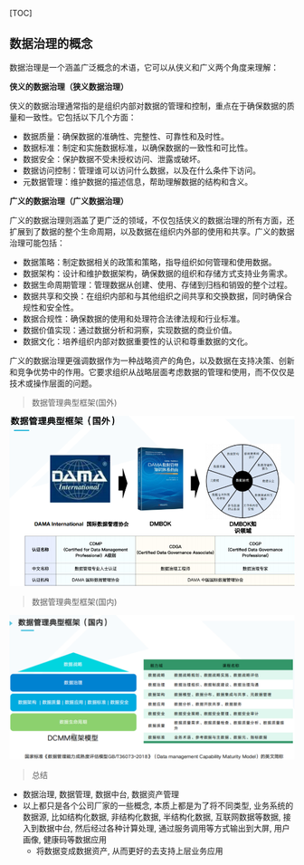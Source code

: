 [TOC]

## 数据治理的概念
数据治理是一个涵盖广泛概念的术语，它可以从侠义和广义两个角度来理解：

**侠义的数据治理（狭义数据治理）**

侠义的数据治理通常指的是组织内部对数据的管理和控制，重点在于确保数据的质量和一致性。它包括以下几个方面：

* 数据质量：确保数据的准确性、完整性、可靠性和及时性。
* 数据标准：制定和实施数据标准，以确保数据的一致性和可比性。
* 数据安全：保护数据不受未授权访问、泄露或破坏。
* 数据访问控制：管理谁可以访问什么数据，以及在什么条件下访问。
* 元数据管理：维护数据的描述信息，帮助理解数据的结构和含义。

**广义的数据治理（广义数据治理）**

广义的数据治理则涵盖了更广泛的领域，不仅包括侠义的数据治理的所有方面，还扩展到了数据的整个生命周期，以及数据在组织内外部的使用和共享。广义的数据治理可能包括：

* 数据策略：制定数据相关的政策和策略，指导组织如何管理和使用数据。
* 数据架构：设计和维护数据架构，确保数据的组织和存储方式支持业务需求。
* 数据生命周期管理：管理数据从创建、使用、存储到归档和销毁的整个过程。
* 数据共享和交换：在组织内部和与其他组织之间共享和交换数据，同时确保合规性和安全性。
* 数据合规性：确保数据的使用和处理符合法律法规和行业标准。
* 数据价值实现：通过数据分析和洞察，实现数据的商业价值。
* 数据文化：培养组织内部对数据重要性的认识和尊重数据的文化。

广义的数据治理更强调数据作为一种战略资产的角色，以及数据在支持决策、创新和竞争优势中的作用。它要求组织从战略层面考虑数据的管理和使用，而不仅仅是技术或操作层面的问题。

> 数据管理典型框架(国外)

![img_7.png](image/0-img_1.png)

> 数据管理典型框架(国内)

![img.png](image/0-img.png)


> 总结


* 数据治理, 数据管理, 数据中台, 数据资产管理
* 以上都只是各个公司厂家的一些概念, 本质上都是为了将不同类型, 业务系统的数据源, 比如结构化数据, 非结构化数据, 半结构化数据, 互联网数据等数据, 接入到数据中台, 然后经过各种计算处理, 通过服务调用等方式输出到大屏, 用户画像, 健康码等数据应用
  * 将数据变成数据资产, 从而更好的去支持上层业务应用